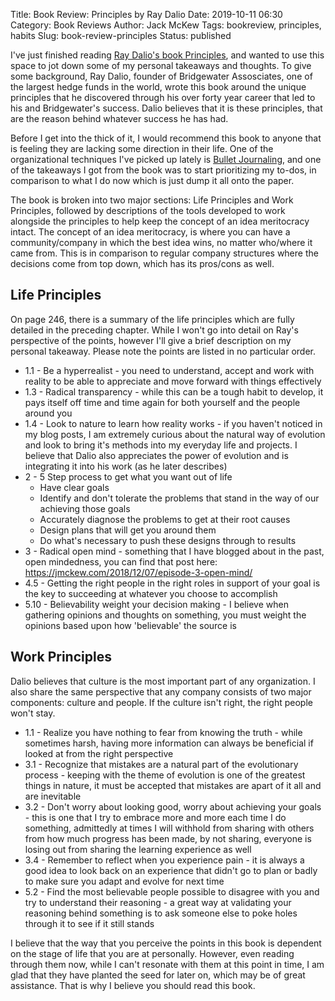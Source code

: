 Title: Book Review: Principles by Ray Dalio
Date: 2019-10-11 06:30
Category: Book Reviews
Author: Jack McKew
Tags: bookreview, principles, habits
Slug: book-review-principles
Status: published

I've just finished reading [Ray Dalio's book Principles](https://www.principles.com/), and wanted to use this space to jot down some of my personal takeaways and thoughts. To give some background, Ray Dalio, founder of Bridgewater Assosciates, one of the largest hedge funds in the world, wrote this book around the unique principles that he discovered through his over forty year career that led to his and Bridgewater's success. Dalio believes that it is these principles, that are the reason behind whatever success he has had.

Before I get into the thick of it, I would recommend this book to anyone that is feeling they are lacking some direction in their life. One of the organizational techniques I've picked up lately is [Bullet Journaling](https://bulletjournal.com/), and one of the takeaways I got from the book was to start prioritizing my to-dos, in comparison to what I do now which is just dump it all onto the paper.

The book is broken into two major sections: Life Principles and Work Principles, followed by descriptions of the tools developed to work alongside the principles to help keep the concept of an idea meritocracy intact. The concept of an idea meritocracy, is where you can have a community/company in which the best idea wins, no matter who/where it came from. This is in comparison to regular company structures where the decisions come from top down, which has its pros/cons as well.

## Life Principles

On page 246, there is a summary of the life principles which are fully detailed in the preceding chapter. While I won't go into detail on Ray's perspective of the points, however I'll give a brief description on my personal takeaway. Please note the points are listed in no particular order.

- 1.1 - Be a hyperrealist - you need to understand, accept and work with reality to be able to appreciate and move forward with things effectively
- 1.3 - Radical transparency - while this can be a tough habit to develop, it pays itself off time and time again for both yourself and the people around you
- 1.4 - Look to nature to learn how reality works - if you haven't noticed in my blog posts, I am extremely curious about the natural way of evolution and look to bring it's methods into my everyday life and projects. I believe that Dalio also appreciates the power of evolution and is integrating it into his work (as he later describes)
- 2 - 5 Step process to get what you want out of life
  - Have clear goals
  - Identify and don't tolerate the problems that stand in the way of our achieving those goals
  - Accurately diagnose the problems to get at their root causes
  - Design plans that will get you around them
  - Do what's necessary to push these designs through to results
- 3 - Radical open mind - something that I have blogged about in the past, open mindedness, you can find that post here: https://jmckew.com/2018/12/07/episode-3-open-mind/
- 4.5 - Getting the right people in the right roles in support of your goal is the key to succeeding at whatever you choose to accomplish
- 5.10 - Believability weight your decision making - I believe when gathering opinions and thoughts on something, you must weight the opinions based upon how 'believable' the source is

## Work Principles

Dalio believes that culture is the most important part of any organization. I also share the same perspective that any company consists of two major components: culture and people. If the culture isn't right, the right people won't stay.

- 1.1 - Realize you have nothing to fear from knowing the truth - while sometimes harsh, having more information can always be beneficial if looked at from the right perspective
- 3.1 - Recognize that mistakes are a natural part of the evolutionary process - keeping with the theme of evolution is one of the greatest things in nature, it must be accepted that mistakes are apart of it all and are inevitable
- 3.2 - Don't worry about looking good, worry about achieving your goals - this is one that I try to embrace more and more each time I do something, admittedly at times I will withhold from sharing with others from how much progress has been made, by not sharing, everyone is losing out from sharing the learning experience as well
- 3.4 - Remember to reflect when you experience pain - it is always a good idea to look back on an experience that didn't go to plan or badly to make sure you adapt and evolve for next time
- 5.2 - Find the most believable people possible to disagree with you and try to understand their reasoning - a great way at validating your reasoning behind something is to ask someone else to poke holes through it to see if it still stands

I believe that the way that you perceive the points in this book is dependent on the stage of life that you are at personally. However, even reading through them now, while I can't resonate with them at this point in time, I am glad that they have planted the seed for later on, which may be of great assistance. That is why I believe you should read this book.